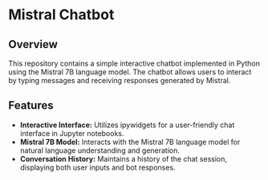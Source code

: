 # Mistral Chatbot

## Overview
This repository contains a simple interactive chatbot implemented in Python using the Mistral 7B language model. The chatbot allows users to interact by typing messages and receiving responses generated by Mistral.

## Features
- **Interactive Interface:** Utilizes ipywidgets for a user-friendly chat interface in Jupyter notebooks.
- **Mistral 7B Model:** Interacts with the Mistral 7B language model for natural language understanding and generation.
- **Conversation History:** Maintains a history of the chat session, displaying both user inputs and bot responses.
